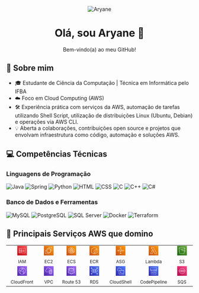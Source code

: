 <!-- Mini bio -->
<p align="center">
  <img src="https://img.shields.io/badge/Aryane-orange?style=flat&logo=github&logoColor=ffffff&labelColor=000000" alt="Aryane">
</p>

<h1 align="center">Olá, sou Aryane 👋</h1>
<p align="center">Bem-vindo(a) ao meu GitHub!</p>

## 🎯 Sobre mim

* 🎓 Estudante de Ciência da Computação | Técnica em Informática pelo IFBA
* ☁️ Foco em Cloud Computing (AWS)  
* 🛠️ Experiência prática com serviços da AWS, automação de tarefas utilizando Shell Script, utilização de distribuições Linux (Ubuntu, Debian) e operações via AWS CLI.
* 💡 Aberta a colaborações, contribuições open source e projetos que envolvam infraestrutura como código, automação e soluções AWS.

## 💻 Competências Técnicas 

### Linguagens de Programação

![Java](https://img.shields.io/badge/-Java-007396?style=flat&logo=openjdk&logoColor=ffffff&labelColor=007396)
![Spring](https://img.shields.io/badge/-Spring-6DB33F?style=flat&logo=spring&logoColor=ffffff&labelColor=6DB33F)
![Python](https://img.shields.io/badge/-Python-3776AB?style=flat&logo=python&logoColor=ffffff&labelColor=3776AB)
![HTML](https://img.shields.io/badge/-HTML-E34F26?style=flat&logo=html5&logoColor=ffffff&labelColor=E34F26)
![CSS](https://img.shields.io/badge/-CSS-1572B6?style=flat&logo=css3&logoColor=ffffff&labelColor=1572B6)
![C](https://img.shields.io/badge/-C-A8B9CC?style=flat&logo=c&logoColor=ffffff&labelColor=A8B9CC)
![C++](https://img.shields.io/badge/-C++-00599C?style=flat&logo=cplusplus&logoColor=ffffff&labelColor=00599C)
![C#](https://img.shields.io/badge/-C%23-239120?style=flat&logo=csharp&logoColor=ffffff&labelColor=239120)

### Banco de Dados e Ferramentas 

![MySQL](https://img.shields.io/badge/-MySQL-4479A1?style=flat&logo=mysql&logoColor=ffffff&labelColor=4479A1)
![PostgreSQL](https://img.shields.io/badge/-PostgreSQL-336791?style=flat&logo=postgresql&logoColor=ffffff&labelColor=336791)
![SQL Server](https://img.shields.io/badge/-SQL%20Server-CC2927?style=flat&logo=microsoftsqlserver&logoColor=ffffff&labelColor=CC2927)
![Docker](https://img.shields.io/badge/-Docker-2496ED?style=flat&logo=docker&logoColor=ffffff&labelColor=2496ED)
![Terraform](https://img.shields.io/badge/-Terraform-7B42BC?style=flat&logo=terraform&logoColor=ffffff&labelColor=7B42BC)

## 🚀 Principais Serviços AWS que domino

<table>
  <tr>
    <td align="center" width="100">
      <img src="aws-icons/IAM.svg" width="26px"><br><sub>IAM</sub>
    </td>
    <td align="center" width="100">
      <img src="aws-icons/EC2.svg" width="26px"><br><sub>EC2</sub>
    </td>
    <td align="center" width="100">
      <img src="aws-icons/ECS.svg" width="26px"><br><sub>ECS</sub>
    </td>
    <td align="center" width="100">
      <img src="aws-icons/ECR.svg" width="26px"><br><sub>ECR</sub>
    </td>
    <td align="center" width="100">
      <img src="aws-icons/AutoScaling.svg" width="26px"><br><sub>ASG</sub>
    </td>
    <td align="center" width="100">
      <img src="aws-icons/Lambda.svg" width="26px"><br><sub>Lambda</sub>
    </td>
    <td align="center" width="100">
      <img src="aws-icons/S3.svg" width="26px"><br><sub>S3</sub>
    </td>
  </tr>
  <tr>
    <td align="center" width="100">
      <img src="aws-icons/CloudFront.svg" width="26px"><br><sub>CloudFront</sub>
    </td>
    <td align="center" width="100">
      <img src="aws-icons/VPC.svg" width="26px"><br><sub>VPC</sub>
    </td>
    <td align="center" width="100">
      <img src="aws-icons/Route 53.svg" width="26px"><br><sub>Route 53</sub>
    </td>
    <td align="center" width="100">
      <img src="aws-icons/RDS.svg" width="26px"><br><sub>RDS</sub>
    </td>
    <td align="center" width="100">
      <img src="aws-icons/CloudShell.svg" width="26px"><br><sub>CloudShell</sub>
    </td>
    <td align="center" width="100">
      <img src="aws-icons/CodePipeline.svg" width="26px"><br><sub>CodePipeline</sub>
    </td>
    <td align="center" width="100">
      <img src="aws-icons/SQS.svg" width="26px"><br><sub>SQS</sub>
    </td>
  </tr>
</table>
